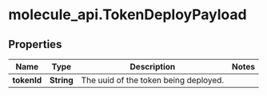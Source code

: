 # molecule_api.TokenDeployPayload

## Properties
Name | Type | Description | Notes
------------ | ------------- | ------------- | -------------
**tokenId** | **String** | The uuid of the token being deployed. | 


